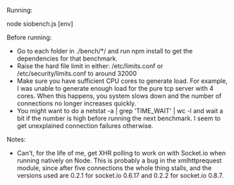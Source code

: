 
Running:

  node siobench.js [env]

Before running:

- Go to each folder in ./bench/*/ and run npm install to get the dependencies for that benchmark.
- Raise the hard file limit in either: /etc/limits.conf or /etc/security/limits.conf to around 32000
- Make sure you have sufficient CPU cores to generate load. For example, I was unable to generate enough load for the pure tcp server with 4 cores. When this happens, you system slows down and the number of connections no longer increases quickly.
- You might want to do a netstat -a | grep 'TIME_WAIT' | wc -l and wait a bit if the number is high before running the next benchmark. I seem to get unexplained connection failures otherwise.

Notes:

- Can't, for the life of me, get XHR polling to work on with Socket.io when running natively on Node. This is probably a bug in the xmlhttprequest module, since after five connections the whole thing stalls, and the versions used are 0.2.1 for socket.io 0.6.17 and 0.2.2 for socket.io 0.8.7.

